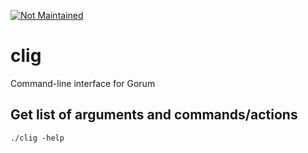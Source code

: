 [![Not Maintained](https://img.shields.io/badge/Maintenance%20Level-Not%20Maintained-yellow.svg)](https://gist.github.com/cheerfulstoic/d107229326a01ff0f333a1d3476e068d)

# clig
Command-line interface for Gorum

## Get list of arguments and commands/actions

```
./clig -help
```
